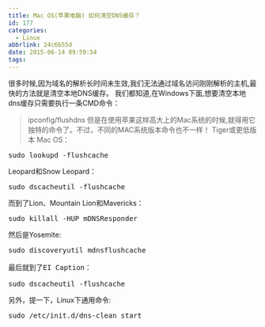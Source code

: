 ```yaml
---
title: Mac OS(苹果电脑) 如何清空DNS缓存？
id: 177
categories:
  - Linux
abbrlink: 24c6b55d
date: 2015-06-14 09:59:54
tags:
---
```


很多时候,因为域名的解析长时间未生效,我们无法通过域名访问刚刚解析的主机,最快的方法就是清空本地DNS缓存。
我们都知道,在Windows下面,想要清空本地dns缓存只需要执行一条CMD命令：
> ipconfig/flushdns
但是在使用苹果这样高大上的Mac系统的时候,就得用它独特的命令了。不过，不同的MAC系统版本命令也不一样！
Tiger或更低版本 Mac OS：
<pre lang="php" line="1" escaped="true">sudo lookupd -flushcache
</pre>
Leopard和Snow Leopard：
<pre lang="linux" line="1" escaped="true">sudo dscacheutil -flushcache
</pre>
而到了Lion、Mountain Lion和Mavericks：
<pre lang="linux" line="1" escaped="true">sudo killall -HUP mDNSResponder
</pre>
然后是Yosemite:
<pre lang="c" line="1" escaped="true">sudo discoveryutil mdnsflushcache

最后就到了EI Caption：

sudo dscacheutil -flushcache</pre>
另外，提一下，Linux下通用命令:
<pre lang="linux" line="1" escaped="true">sudo /etc/init.d/dns-clean start
</pre>